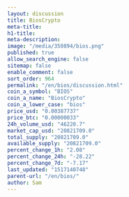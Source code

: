 ```yaml
---
layout: discussion
title: BiosCrypto
meta-title: 
h1-title: 
meta-description: 
image: "/media/350894/bios.png"
published: true
allow_search_engine: false
sitemap: false
enable_comment: false
sort_order: 964
permalink: "/en/bios/discussion.html"
coin_a_symbol: "BIOS"
coin_a_name: "BiosCrypto"
coin_a_lower_case: "bios"
price_usd: "0.00387737"
price_btc: "0.00000033"
24h_volume_usd: "46220.7"
market_cap_usd: "20821709.0"
total_supply: "20821709.0"
available_supply: "20821709.0"
percent_change_1h: "2.08"
percent_change_24h: "-28.22"
percent_change_7d: "-7.17"
last_updated: "1517140748"
parent-url: "/en/bios/"
author: Sam
---
```


